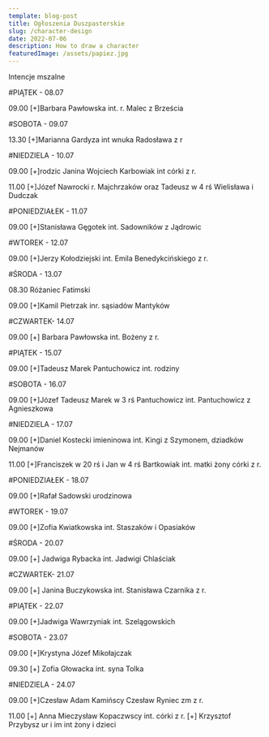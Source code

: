```yaml
---
template: blog-post
title: Ogłoszenia Duszpasterskie
slug: /character-design
date: 2022-07-06
description: How to draw a character
featuredImage: /assets/papiez.jpg
---
```

      

Intencje mszalne  

#PIĄTEK  - 08.07     

09.00 [+]Barbara Pawłowska int. r. Malec z Brześcia

#SOBOTA - 09.07

13.30 [+]Marianna Gardyza int wnuka Radosława z r

#NIEDZIELA - 10.07

09.00 [+]rodzic Janina Wojciech Karbowiak int córki z r.

11.00 [+]Józef Nawrocki r. Majchrzaków oraz Tadeusz w 4 rś Wielisława i  Dudczak

#PONIEDZIAŁEK -  11.07 

09.00 [+]Stanisława Gęgotek int. Sadowników z Jądrowic

#WTOREK  -  12.07

09.00 [+]Jerzy Kołodziejski int. Emila Benedykcińskiego z r.

#ŚRODA - 13.07

08.30 Różaniec Fatimski

09.00 [+]Kamil Pietrzak inr. sąsiadów Mantyków

#CZWARTEK-  14.07  

09.00 [+]  Barbara Pawłowska int. Bożeny z r.

#PIĄTEK  - 15.07     

09.00 [+]Tadeusz Marek Pantuchowicz int. rodziny

#SOBOTA - 16.07

09.00 [+]Józef Tadeusz Marek w 3 rś Pantuchowicz int. Pantuchowicz z Agnieszkowa

#NIEDZIELA - 17.07

09.00 [+]Daniel Kostecki imieninowa int. Kingi z Szymonem, dziadków Nejmanów

11.00 [+]Franciszek w 20 rś i Jan w 4 rś Bartkowiak int. matki żony córki z r.

#PONIEDZIAŁEK -  18.07 

09.00 [+]Rafał Sadowski urodzinowa

#WTOREK  -  19.07

09.00 [+]Zofia Kwiatkowska int. Staszaków i Opasiaków

#ŚRODA - 20.07

09.00 [+] Jadwiga Rybacka int. Jadwigi Chlaściak

#CZWARTEK-  21.07  

09.00 [+]  Janina Buczykowska  int. Stanisława Czarnika z r.

#PIĄTEK  - 22.07     

09.00 [+]Jadwiga Wawrzyniak  int. Szelągowskich

#SOBOTA - 23.07

09.00 [+]Krystyna Józef Mikołajczak

09.30 [+] Zofia Głowacka int. syna Tolka

#NIEDZIELA - 24.07

09.00 [+]Czesław Adam Kamińscy Czesław Ryniec zm z r.

11.00 [+] Anna Mieczysław Kopaczwscy int. córki z r.
[+] Krzysztof Przybysz ur i im int żony i dzieci